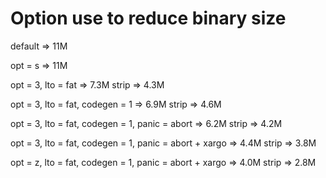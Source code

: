 # Option use to reduce binary size

default
=> 11M

opt = s
=> 11M

opt = 3, lto = fat
=> 7.3M
strip
=> 4.3M

opt = 3, lto = fat, codegen = 1
=> 6.9M
strip
=> 4.6M

opt = 3, lto = fat, codegen = 1, panic = abort
=> 6.2M
strip
=> 4.2M

opt = 3, lto = fat, codegen = 1, panic = abort + xargo
=> 4.4M
strip
=> 3.8M

opt = z, lto = fat, codegen = 1, panic = abort + xargo
=> 4.0M
strip
=> 2.8M
